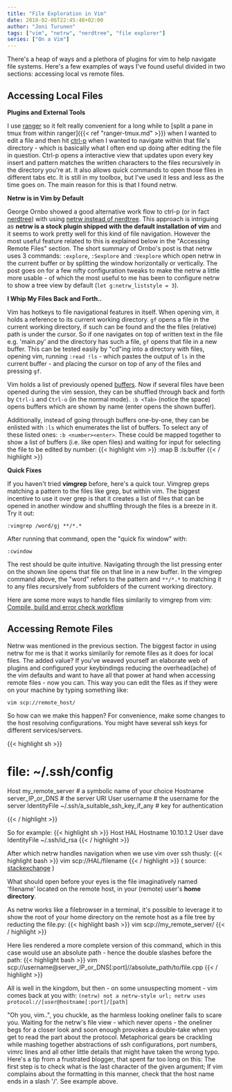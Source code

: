 ```yaml
---
title: "File Exploration in Vim"
date: 2018-02-06T22:45:48+02:00
author: "Joni Turunen"
tags: ["vim", "netrw", "nerdtree", "file explorer"]
series: ["On a Vim"]
---
```


There's a heap of ways and a plethora of plugins for vim to help navigate file systems. Here's a few examples of ways I've found useful divided in two sections: accessing local vs remote files.

## Accessing Local Files

**Plugins and External Tools**

I use [ranger](https://ranger.github.io/) so it felt really convenient for a long while to [split a pane in tmux from within ranger]({{< ref "ranger-tmux.md" >}}) when I wanted to edit a file and then hit [ctrl-p](https://kien.github.io/ctrlp.vim/) when I wanted to navigate within that file's directory - which is basically what I often end up doing after editing the file in question. Ctrl-p opens a interactive view that updates upon every key insert and pattern matches the written characters to the files recursively in the directory you're at. It also allows quick commands to open those files in different tabs etc. It is still in my toolbox, but I've used it less and less as the time goes on. The main reason for this is that I found netrw.

**Netrw is in Vim by Default**

George Ornbo showed a good alternative work flow to ctrl-p (or in fact [nerdtree](https://github.com/scrooloose/nerdtree)) with using [netrw instead of nerdtree](https://shapeshed.com/vim-netrw/#netrw-the-unloved-directory-browser). This approach is intriguing as **netrw is a stock plugin shipped with the default installation of vim** and it seems to work pretty well for this kind of file navigation. However the most useful feature related to this is explained below in the "Accessing Remote Files" section. The short summary of Ornbo's post is that netrw uses 3 commands: ``:explore``, ``:Sexplore`` and ``:Vexplore`` which open netrw in the current buffer or by splitting the window horizontally or vertically. The post goes on for a few nifty configuration tweaks to make the netrw a little more usable - of which the most useful to me has been to configure netrw to show a tree view by default (``let g:netrw_liststyle = 3``). 

**I Whip My Files Back and Forth..**

Vim has hotkeys to file navigational features in itself. When opening vim, it holds a reference to its current working directory. ``gf`` opens a file in the current working directory, if such can be found and the the files (relative) path is under the cursor. So if one navigates on top of written text in the file e.g. 'main.py' and the directory has such a file, ``gf`` opens that file in a new buffer. This can be tested easily by "cd"ing into a directory with files, opening vim, running ``:read !ls`` - which pastes the output of ``ls`` in the current buffer - and placing the cursor on top of any of the files and pressing ``gf``.

Vim holds a list of previously opened [buffers](https://romainl.github.io/the-patient-vimmer/2.html#_buffers). Now if several files have been opened during the vim session, they can be shuffled through back and forth by ``Ctrl-i`` and ``Ctrl-o`` (in the normal mode). ``:b <Tab>`` (notice the space) opens buffers which are shown by name (enter opens the shown buffer). 

Additionally, instead of going through buffers one-by-one, they can be enlisted with ``:ls`` which enumerates the list of buffers. To select any of these listed ones: ``:b <number><enter>``. These could be mapped together to show a list of buffers (i.e. like open files) and waiting for input for selecting the file to be edited by number:
{{< highlight vim >}}
:map <Leader>B :ls<CR>:buffer 
{{< / highlight >}}

**Quick Fixes**

If you haven't tried **vimgrep** before, here's a quick tour. Vimgrep greps matching a pattern to the files like grep, but within vim. The biggest incentive to use it over grep is that it creates a list of files that can be opened in another window and shuffling through the files is a breeze in it. Try it out:

``:vimgrep /word/gj **/*.*``

After running that command, open the "quick fix window" with:

``:cwindow``

The rest should be quite intuitive. Navigating through the list pressing enter on the shown line opens that file on that line in a new buffer. In the vimgrep command above, the "word" refers to the pattern and ``**/*.*`` to matching it to any files recursively from subfolders of the current working directory.

Here are some more ways to handle files similarily to vimgrep from vim: [Compile, build and error check workflow](https://gist.github.com/ajh17/a8f5f194079818b99199)

## Accessing Remote Files

Netrw was mentioned in the previous section. The biggest factor in using netrw for me is that it works similarily for remote files as it does for local files. The added value? If you've weaved yourself an elaborate web of plugins and configured your keybindings reducing the overhead(ache) of the vim defaults and want to have all that power at hand when accessing remote files - now you can. This way you can edit the files as if they were on your machine by typing something like:

``vim scp://remote_host/``

So how can we make this happen? For convenience, make some changes to the host resolving configurations. You might have several ssh keys for different services/servers.

{{< highlight sh >}}
# file: ~/.ssh/config
Host my_remote_server       # a symbolic name of your choice
  Hostname server_IP_or_DNS # the server URI
  User username             # the username for the server
  IdentityFile ~/.ssh/a_suitable_ssh_key_if_any # key for authentication
 
{{< / highlight >}}

So for example:
{{< highlight sh >}}
Host HAL
  Hostname 10.10.1.2
  User dave
  IdentityFile ~/.ssh/id_rsa
{{< / highlight >}}

After which netrw handles navigation when we use vim over ssh thusly:
{{< highlight bash >}}
vim scp://HAL/filename
{{< / highlight >}}
( source: [stackexchange](https://unix.stackexchange.com/questions/315844/editing-and-compiling-files-on-a-remote-server-with-vim) )

What should open before your eyes is the file imaginatively named 'filename' located on the remote host, in your (remote) user's **home directory**.

As netrw works like a filebrowser in a terminal, it's possible to leverage it to show the root of your home directory on the remote host as a file tree by reducting the file.py:
{{< highlight bash >}}
vim scp://my_remote_server/
{{< / highlight >}}

Here lies rendered a more complete version of this command, which in this case would use an absolute path - hence the double slashes before the path:
{{< highlight bash >}}
vim scp://username@server_IP_or_DNS[:port]//absolute_path/to/file.cpp
{{< / highlight >}}

All is well in the kingdom, but then - on some unsuspecting moment - vim comes back at you with:
``(netrw) not a netrw-style url; netrw uses protocol://[user@hostname[:port]/[path]``

"Oh you, vim..", you chuckle, as the harmless looking oneliner fails to scare you. Waiting for the netrw's file view - which never opens - the oneliner begs for a closer look and soon enough provokes a double-take when you get to read the part about the protocol. Metaphorical gears be crackling while mashing together abstractions of ssh configurations, port numbers, vimrc lines and all other little details that might have taken the wrong typo. Here's a tip from a frustrated blogger, that spent far too long on this: The first step is to check what is the last character of the given argument; If vim complains about the formatting in this manner, check that the host name ends in a slash '/'. See example above.


